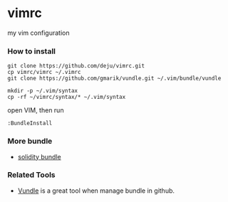 vimrc
=====

my vim configuration
### How to install

    git clone https://github.com/deju/vimrc.git
    cp vimrc/vimrc ~/.vimrc
    git clone https://github.com/gmarik/vundle.git ~/.vim/bundle/vundle

    mkdir -p ~/.vim/syntax
    cp -rf ~/vimrc/syntax/* ~/.vim/syntax

open VIM, then run

    :BundleInstall

### More bundle
- [solidity bundle](https://github.com/tomlion/vim-solidity)

### Related Tools
- [Vundle](https://github.com/VundleVim/Vundle.vim) is a great tool when manage bundle in github.
